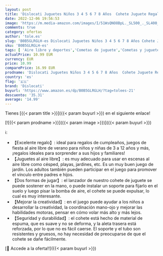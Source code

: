```yaml
---
layout: post
title: 'Dislocati Juguetes Niños 3 4 5 6 7 8 Años  Cohete Juguete Regalo Navidad Niño Regalo Niño 4-12 Años Juegos Exterior Niños Juegos Juguetes Niña 3-9 Años Jardin para Niños Exterior Juegos'
date: 2022-12-06 19:56:53
image: 'https://m.media-amazon.com/images/I/51WsQNO8BpL._SL500_._SL400_.jpg'
comments: true
category: ofertas
author: 'tole.es'
slug: 'B0B5GLRGLH-es Dislocati Juguetes Niños 3 4 5 6 7 8 Años Cohete Juguete...'
sku: 'B0B5GLRGLH-es'
tags: [ 'Aire libre y deportes','Cometas de juguete','Cometas y juguetes voladores','Juguetes','Juguetes y juegos','dislocati','navidad','🇪🇸', ]
actualPrice: 10.99 EUR
currency: EUR
price: 10.99
comparePrice: 16.99 EUR
prodname: 'Dislocati Juguetes Niños 3 4 5 6 7 8 Años  Cohete Juguete Regalo Navidad Niño Regalo Niño 4-12 Años Juegos Exterior Niños Juegos Juguetes Niña 3-9 Años Jardin para Niños Exterior Juegos'
country: 'es'
flag: '🇪🇸'
brand: 'Dislocati'
buyurl: 'https://www.amazon.es/dp/B0B5GLRGLH/?tag=tolees-21'
descuento: '35.31'
average: '14.99'
---
```


Tienes [{{< param title >}}]({{< param buyurl >}}) en el siguiente enlace!

[![{{< param prodname >}}]({{< param image >}})]({{< param buyurl >}})

ℹ️:

- 【Excelente regalo】: ideal para regalos de cumpleaños, juegos de fiesta al aire libre de verano para niños y niñas de 3 a 12 años y más, ¡regalos ideales para sorprender a sus hijos y familiares!
- 【Juguetes al aire libre】: es muy adecuado para usar en escenas al aire libre como césped, playas, jardines, etc. Es un muy buen juego de jardín. Los adultos también pueden participar en el juego para promover el vínculo entre padres e hijos.
- 【Dos formas de jugar】: el lanzador de nuestro cohete de juguete se puede sostener en la mano, o puede instalar un soporte para fijarlo en el suelo y luego pisar la bomba de aire, el cohete se puede expulsar, lo cual es muy interesante.
- 【Mejorar la creatividad】: en el juego puede ayudar a los niños a desarrollar la creatividad, la coordinación mano-ojo y mejorar las habilidades motoras, pensar en cómo volar más alto y más lejos.
- 【Seguridad y durabilidad】: el cohete está hecho de material de espuma, que es suave y no se deforma, y ​​la aleta trasera está reforzada, por lo que no es fácil caerse. El soporte y el tubo son resistentes y gruesos, no hay necesidad de preocuparse de que el cohete se dañe fácilmente.

[🛒 Accede a la oferta!!]({{< param buyurl >}})

